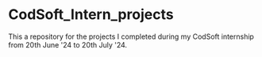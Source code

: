 # CodSoft_Intern_projects
This a repository for the projects I completed during my CodSoft internship from 20th June '24 to 20th July '24. 
